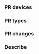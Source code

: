 <!-- Demo: https://github.com/PaddlePaddle/Paddle-Lite/pull/8688 -->
### PR devices
<!-- One of [ Framework | Host | ARM CPU | OpenCL | Metal | NNadapter(NPU/APU/MLU/TensorRT/..) | X86 | XPU | bm | FPGA | Intel_fpga | others ] -->

### PR types
<!-- One of [ New features | Bug fixes | Performance optimization | Breaking changes | Others ] -->

### PR changes
<!-- One of [ OP | API | PASS | Kernels | Backends | Docs ] -->

### Describe
<!-- Describe what this PR does -->
